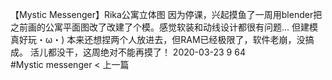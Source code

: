
【Mystic Messenger】Rika公寓立体图
因为停课，兴起摸鱼了一周用blender把之前画的公寓平面图改了改建了个模。感觉软装和动线设计都很有问题...
但建模真好玩・ω・)
本来还想捏两个人放进去，但RAM已经极限了，软件老崩，没搞成。
活儿都没干，这周绝对不能再摸了！
2020-03-23
9
64
#Mystic messenger
< 上一篇
